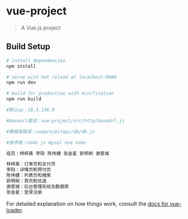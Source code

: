# vue-project

> A Vue.js project

## Build Setup

``` bash
# install dependencies
npm install

# serve with hot reload at localhost:8080
npm run dev

# build for production with minification
npm run build

#默认ip：10.3.136.9

#baseurl路径：vue-project/src/http/baseUrl.js

#数据库路径：vueprojectapi/db/db.js

#技术栈：node.js mysql vue vuex

组员：林梓熹 李阳 陈伟健 张金星 郭明俐 谢意城

林梓熹：订单页和支付页
李阳：详情页和预付页
陈伟健：列表页和搜索
郭明俐：首页和优选
谢意城：后台管理系统及数据库
张金星：登录注册
```

For detailed explanation on how things work, consult the [docs for vue-loader](http://vuejs.github.io/vue-loader).
